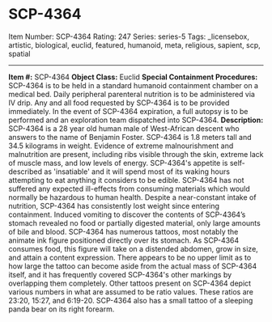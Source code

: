 # SCP-4364
Item Number: SCP-4364
Rating: 247
Series: series-5
Tags: _licensebox, artistic, biological, euclid, featured, humanoid, meta, religious, sapient, scp, spatial

---

**Item #:** SCP-4364
**Object Class:** Euclid
**Special Containment Procedures:** SCP-4364 is to be held in a standard humanoid containment chamber on a medical bed. Daily peripheral parenteral nutrition is to be administered via IV drip. Any and all food requested by SCP-4364 is to be provided immediately.
In the event of SCP-4364 expiration, a full autopsy is to be performed and an exploration team dispatched into SCP-4364.
**Description:** SCP-4364 is a 28 year old human male of West-African descent who answers to the name of Benjamin Foster. SCP-4364 is 1.8 meters tall and 34.5 kilograms in weight. Evidence of extreme malnourishment and malnutrition are present, including ribs visible through the skin, extreme lack of muscle mass, and low levels of energy. SCP-4364's appetite is self-described as 'insatiable' and it will spend most of its waking hours attempting to eat anything it considers to be edible. SCP-4364 has not suffered any expected ill-effects from consuming materials which would normally be hazardous to human health.
Despite a near-constant intake of nutrition, SCP-4364 has consistently lost weight since entering containment. Induced vomiting to discover the contents of SCP-4364’s stomach revealed no food or partially digested material, only large amounts of bile and blood.
SCP-4364 has numerous tattoos, most notably the animate ink figure positioned directly over its stomach. As SCP-4364 consumes food, this figure will take on a distended abdomen, grow in size, and attain a content expression. There appears to be no upper limit as to how large the tattoo can become aside from the actual mass of SCP-4364 itself, and it has frequently covered SCP-4364's other markings by overlapping them completely. Other tattoos present on SCP-4364 depict various numbers in what are assumed to be ratio values. These ratios are 23:20, 15:27, and 6:19-20. SCP-4364 also has a small tattoo of a sleeping panda bear on its right forearm.